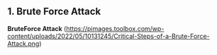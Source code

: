 ## 1. Brute Force Attack
**BruteForce Attack**
(https://pimages.toolbox.com/wp-content/uploads/2022/05/10131245/Critical-Steps-of-a-Brute-Force-Attack.png)

